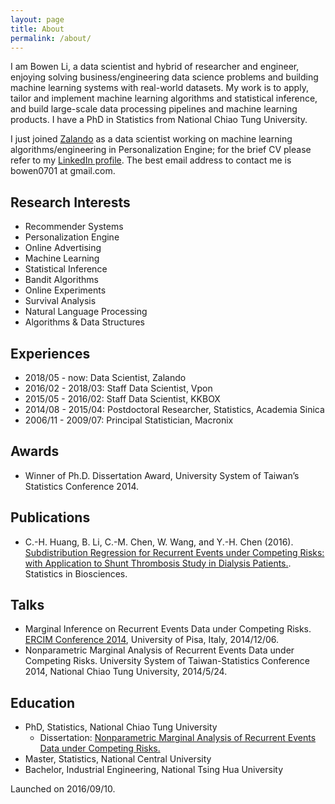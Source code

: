 ```yaml
---
layout: page
title: About
permalink: /about/
---
```


I am Bowen Li, a data scientist and hybrid of researcher and engineer, enjoying solving business/engineering data science problems and building machine learning systems with real-world datasets. My work is to apply, tailor and implement machine learning algorithms and statistical inference, and build large-scale data processing pipelines and machine learning products. I have a PhD in Statistics from National Chiao Tung University.

I just joined [Zalando](https://en.zalando.de/) as a data scientist working on machine learning algorithms/engineering in Personalization Engine; for the brief CV please refer to my [LinkedIn profile](https://www.linkedin.com/in/bowenli0701/). The best email address to contact me is bowen0701 at gmail.com.

## Research Interests

- Recommender Systems
- Personalization Engine
- Online Advertising
- Machine Learning
- Statistical Inference
- Bandit Algorithms
- Online Experiments
- Survival Analysis
- Natural Language Processing
- Algorithms & Data Structures

## Experiences

- 2018/05 - now: Data Scientist, Zalando
- 2016/02 - 2018/03: Staff Data Scientist, Vpon
- 2015/05 - 2016/02: Staff Data Scientist, KKBOX
- 2014/08 - 2015/04: Postdoctoral Researcher, Statistics, Academia Sinica
- 2006/11 - 2009/07: Principal Statistician, Macronix

## Awards

- Winner of Ph.D. Dissertation Award, University System of Taiwan’s Statistics Conference 2014.

## Publications

- C.-H. Huang, B. Li, C.-M. Chen, W. Wang, and Y.-H. Chen (2016). [Subdistribution Regression for Recurrent Events under Competing Risks: with Application to Shunt Thrombosis Study in Dialysis Patients.](http://link.springer.com/article/10.1007/s12561-016-9161-0). Statistics in Biosciences.

## Talks

- Marginal Inference on Recurrent Events Data under Competing Risks. [ERCIM Conference 2014](http://cmstatistics.org/ERCIM2014/index.php), University of Pisa, Italy, 2014/12/06.
- Nonparametric Marginal Analysis of Recurrent Events Data under Competing Risks. University System of Taiwan-Statistics Conference 2014, National Chiao Tung University, 2014/5/24.

## Education

- PhD, Statistics, National Chiao Tung University
  * Dissertation: [Nonparametric Marginal Analysis of Recurrent Events Data under Competing Risks.](https://arxiv.org/abs/1707.01822)
- Master, Statistics, National Central University
- Bachelor, Industrial Engineering, National Tsing Hua University

Launched on 2016/09/10.
